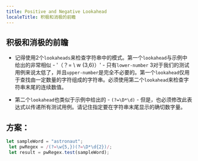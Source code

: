 ```yaml
---
title: Positive and Negative Lookahead
localeTitle: 积极和消极的前瞻
---
```

## 积极和消极的前瞻

*   记得使用2个`lookaheads`来检查字符串中的模式。第一个`lookahead`与示例中给出的非常相似 - '（？= \\ w {3,6}）' - 只有`lower-number` 3对于我们的测试用例来说太低了，并且`upper-number`是完全不必要的。第一个`lookahead`仅用于查找由一定数量的字符组成的字符串。必须使用第二个`lookahead`来检查字符串末尾的连续数值。
    
*   第二个`lookahead`也类似于示例中给出的 - `(?=\D*\d)` - 但是，也必须修改此表达式以传递所有测试用例。请记住指定要在字符串末尾显示的确切数字量。
    

## 方案：

```javascript
let sampleWord = "astronaut"; 
 let pwRegex = /(?=\w{5,})(?=\D*\d{2})/; 
 let result = pwRegex.test(sampleWord); 

```